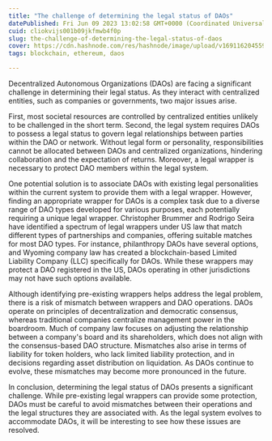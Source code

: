```yaml
---
title: "The challenge of determining the legal status of DAOs"
datePublished: Fri Jun 09 2023 13:02:58 GMT+0000 (Coordinated Universal Time)
cuid: cliokvijs001b09jkfmwb4f0p
slug: the-challenge-of-determining-the-legal-status-of-daos
cover: https://cdn.hashnode.com/res/hashnode/image/upload/v1691162045593/3e939ca1-07c2-4bac-8633-beecb6ea73af.png
tags: blockchain, ethereum, daos

---
```


Decentralized Autonomous Organizations (DAOs) are facing a significant challenge in determining their legal status. As they interact with centralized entities, such as companies or governments, two major issues arise.

First, most societal resources are controlled by centralized entities unlikely to be challenged in the short term. Second, the legal system requires DAOs to possess a legal status to govern legal relationships between parties within the DAO or network. Without legal form or personality, responsibilities cannot be allocated between DAOs and centralized organizations, hindering collaboration and the expectation of returns. Moreover, a legal wrapper is necessary to protect DAO members within the legal system.

One potential solution is to associate DAOs with existing legal personalities within the current system to provide them with a legal wrapper. However, finding an appropriate wrapper for DAOs is a complex task due to a diverse range of DAO types developed for various purposes, each potentially requiring a unique legal wrapper. Christopher Brummer and Rodrigo Seira have identified a spectrum of legal wrappers under US law that match different types of partnerships and companies, offering suitable matches for most DAO types. For instance, philanthropy DAOs have several options, and Wyoming company law has created a blockchain-based Limited Liability Company (LLC) specifically for DAOs. While these wrappers may protect a DAO registered in the US, DAOs operating in other jurisdictions may not have such options available.

Although identifying pre-existing wrappers helps address the legal problem, there is a risk of mismatch between wrappers and DAO operations. DAOs operate on principles of decentralization and democratic consensus, whereas traditional companies centralize management power in the boardroom. Much of company law focuses on adjusting the relationship between a company's board and its shareholders, which does not align with the consensus-based DAO structure. Mismatches also arise in terms of liability for token holders, who lack limited liability protection, and in decisions regarding asset distribution on liquidation. As DAOs continue to evolve, these mismatches may become more pronounced in the future.

In conclusion, determining the legal status of DAOs presents a significant challenge. While pre-existing legal wrappers can provide some protection, DAOs must be careful to avoid mismatches between their operations and the legal structures they are associated with. As the legal system evolves to accommodate DAOs, it will be interesting to see how these issues are resolved.
